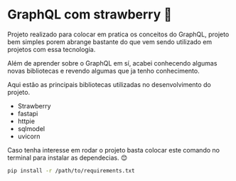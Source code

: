 #  GraphQL com strawberry 🍓

Projeto realizado para colocar em pratica os conceitos do GraphQL, projeto bem simples porem abrange bastante do que vem sendo utilizado  em projetos com essa tecnologia.

Além de aprender sobre o GraphQL em sí, acabei conhecendo algumas novas bibliotecas e revendo algumas que ja tenho conhecimento.

Aqui estão as principais bibliotecas utilizadas no desenvolvimento do projeto. 

-   Strawberry
-   fastapi
-   httpie
-   sqlmodel
-   uvicorn

Caso tenha interesse em  rodar o projeto basta colocar este comando no terminal para instalar as dependecias. 😊 

```sh
pip install -r /path/to/requirements.txt
```
